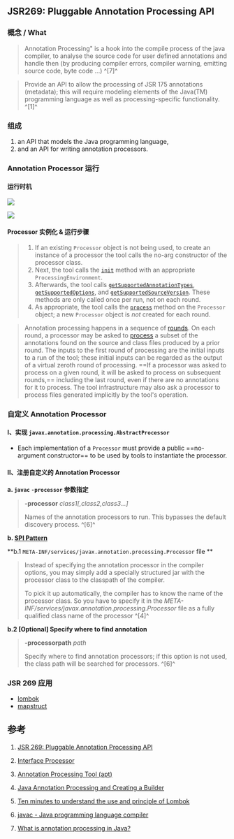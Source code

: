 ﻿## JSR269: Pluggable Annotation Processing API



### 概念 / What

> Annotation Processing" is a hook into the compile process of the java compiler, to analyse the source code for user defined annotations and handle then (by producing compiler errors, compiler warning, emitting source code, byte code ...) ^[7]^

> Provide an API to allow the processing of JSR 175 annotations (metadata); this will require modeling elements of the Java(TM) programming language as well as processing-specific functionality. ^[1]^



### 组成

1. an API that models the Java programming language, 
2. and an API for writing annotation processors.



### Annotation Processor 运行

#### 运行时机

![](https://picgo-notes.oss-cn-beijing.aliyuncs.com/img/jsr269-1.jpg)

![](https://picgo-notes.oss-cn-beijing.aliyuncs.com/img/jsr269-2.jpg)

#### Processor 实例化 & 运行步骤

> 1. If an existing `Processor` object is not being used, to create an instance of a processor the tool calls the no-arg constructor of the processor class.
> 2. Next, the tool calls the [`init`](https://docs.oracle.com/javase/8/docs/api/javax/annotation/processing/Processor.html#init-javax.annotation.processing.ProcessingEnvironment-) method with an appropriate `ProcessingEnvironment`.
> 3. Afterwards, the tool calls [`getSupportedAnnotationTypes`](https://docs.oracle.com/javase/8/docs/api/javax/annotation/processing/Processor.html#getSupportedAnnotationTypes--), [`getSupportedOptions`](https://docs.oracle.com/javase/8/docs/api/javax/annotation/processing/Processor.html#getSupportedOptions--), and [`getSupportedSourceVersion`](https://docs.oracle.com/javase/8/docs/api/javax/annotation/processing/Processor.html#getSupportedSourceVersion--). These methods are only called once per run, not on each round.
> 4. As appropriate, the tool calls the [`process`](https://docs.oracle.com/javase/8/docs/api/javax/annotation/processing/Processor.html#process-java.util.Set-javax.annotation.processing.RoundEnvironment-) method on the `Processor` object; a new `Processor` object is *not* created for each round.



> Annotation processing happens in a sequence of [rounds](https://docs.oracle.com/javase/8/docs/api/javax/annotation/processing/RoundEnvironment.html). On each round, a processor may be asked to [process](https://docs.oracle.com/javase/8/docs/api/javax/annotation/processing/Processor.html#process-java.util.Set-javax.annotation.processing.RoundEnvironment-) a subset of the annotations found on the source and class files produced by a prior round. The inputs to the first round of processing are the initial inputs to a run of the tool; these initial inputs can be regarded as the output of a virtual zeroth round of processing. ==If a processor was asked to process on a given round, it will be asked to process on subsequent rounds,== including the last round, even if there are no annotations for it to process. The tool infrastructure may also ask a processor to process files generated implicitly by the tool's operation.



### 自定义 Annotation Processor

#### I、实现 `javax.annotation.processing.AbstractProcessor`

- Each implementation of a `Processor` must provide a public ==no-argument constructor== to be used by tools to instantiate the processor.

#### II、注册自定义的 Annotation Processor

**a. `javac` `-processor` 参数指定**

> **-processor** *class1[,class2,class3...]*
>
> Names of the annotation processors to run. This bypasses the default discovery process. ^[6]^



**b. [SPI Pattern](https://en.wikipedia.org/wiki/Service_provider_interface)**

  **b.1 `META-INF/services/javax.annotation.processing.Processor` file **

> Instead of specifying the annotation processor in the compiler options, you may simply add a specially structured jar with the processor class to the classpath of the compiler.
>
> To pick it up automatically, the compiler has to know the name of the processor class. So you have to specify it in the *META-INF/services/javax.annotation.processing.Processor* file as a fully qualified class name of the processor ^[4]^



  **b.2 [Optional] Specify where to find annotation**

> **-processorpath** *path*
>
> Specify where to find annotation processors; if this option is not used, the class path will be searched for processors. ^[6]^





### JSR 269 应用

- [ lombok](https://github.com/projectlombok/lombok)
- [mapstruct](https://github.com/mapstruct/mapstruct)





## 参考

1. [JSR 269: Pluggable Annotation Processing API](https://jcp.org/en/jsr/detail?id=269)

2. [Interface Processor](https://docs.oracle.com/javase/8/docs/api/javax/annotation/processing/Processor.html)

3. [Annotation Processing Tool (apt)](https://docs.oracle.com/javase/6/docs/technotes/guides/apt/index.html)

4. [Java Annotation Processing and Creating a Builder](https://www.baeldung.com/java-annotation-processing-builder#3a322b82-a59a-b377-14b7-acb50a0abd03)

5. [Ten minutes to understand the use and principle of Lombok](https://programmer.help/blogs/ten-minutes-to-understand-the-use-and-principle-of-lombok.html)

6. [javac - Java programming language compiler](https://docs.oracle.com/javase/7/docs/technotes/tools/solaris/javac.html)

7. [What is annotation processing in Java?](https://stackoverflow.com/questions/2146104/what-is-annotation-processing-in-java)

